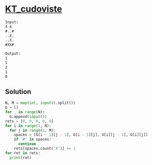 # [KT_cudoviste](https://open.kattis.com/problems/cudoviste)



```txt
Input:
4 4
#..#
..X.
..X.
#XX#

Output:
1
1
2
1
0
```

## Solution

```py
N, M = map(int, input().split())
G = []
for _ in range(N):
  G.append(input())
rets = [0, 0, 0, 0, 0]
for i in range(1, N):
  for j in range(1, M):
    spaces = [G[i - 1][j - 1], G[i - 1][j], G[i][j - 1], G[i][j]]
    if '#' in spaces:
      continue
    rets[spaces.count('X')] += 1
for ret in rets:
  print(ret)
```
